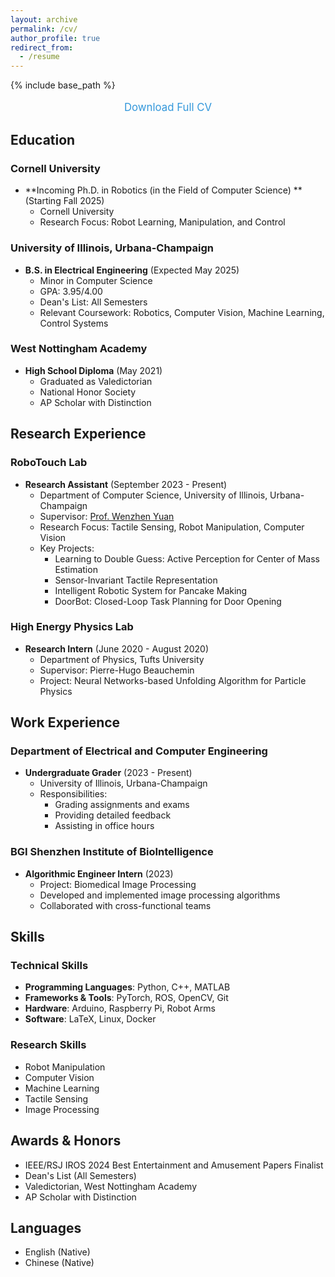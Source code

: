 ```yaml
---
layout: archive
permalink: /cv/
author_profile: true
redirect_from:
  - /resume
---
```


{% include base_path %}

<div style="text-align: center; margin-bottom: 30px;">
  <p style="color: #7f8c8d; font-size: 1.2em;">
    <a href="https://leumasnij.github.io/files/CV_SJ.pdf" style="color: #3498db; text-decoration: none;">
      <i class="fas fa-file-pdf"></i> Download Full CV
    </a>
  </p>
</div>

## Education

### Cornell University
* **Incoming Ph.D. in Robotics (in the Field of Computer Science) ** (Starting Fall 2025)
  * Cornell University
  * Research Focus: Robot Learning, Manipulation, and Control


### University of Illinois, Urbana-Champaign
* **B.S. in Electrical Engineering** (Expected May 2025)
  * Minor in Computer Science
  * GPA: 3.95/4.00
  * Dean's List: All Semesters
  * Relevant Coursework: Robotics, Computer Vision, Machine Learning, Control Systems

### West Nottingham Academy
* **High School Diploma** (May 2021)
  * Graduated as Valedictorian
  * National Honor Society
  * AP Scholar with Distinction

## Research Experience

### RoboTouch Lab
* **Research Assistant** (September 2023 - Present)
  * Department of Computer Science, University of Illinois, Urbana-Champaign
  * Supervisor: [Prof. Wenzhen Yuan](https://cs.illinois.edu/about/people/all-faculty/yuanwz)
  * Research Focus: Tactile Sensing, Robot Manipulation, Computer Vision
  * Key Projects:
    * Learning to Double Guess: Active Perception for Center of Mass Estimation
    * Sensor-Invariant Tactile Representation
    * Intelligent Robotic System for Pancake Making
    * DoorBot: Closed-Loop Task Planning for Door Opening

### High Energy Physics Lab
* **Research Intern** (June 2020 - August 2020)
  * Department of Physics, Tufts University
  * Supervisor: Pierre-Hugo Beauchemin
  * Project: Neural Networks-based Unfolding Algorithm for Particle Physics

## Work Experience

### Department of Electrical and Computer Engineering
* **Undergraduate Grader** (2023 - Present)
  * University of Illinois, Urbana-Champaign
  * Responsibilities:
    * Grading assignments and exams
    * Providing detailed feedback
    * Assisting in office hours

### BGI Shenzhen Institute of BioIntelligence
* **Algorithmic Engineer Intern** (2023)
  * Project: Biomedical Image Processing
  * Developed and implemented image processing algorithms
  * Collaborated with cross-functional teams

## Skills

### Technical Skills
* **Programming Languages**: Python, C++, MATLAB
* **Frameworks & Tools**: PyTorch, ROS, OpenCV, Git
* **Hardware**: Arduino, Raspberry Pi, Robot Arms
* **Software**: LaTeX, Linux, Docker

### Research Skills
* Robot Manipulation
* Computer Vision
* Machine Learning
* Tactile Sensing
* Image Processing

## Awards & Honors
* IEEE/RSJ IROS 2024 Best Entertainment and Amusement Papers Finalist
* Dean's List (All Semesters)
* Valedictorian, West Nottingham Academy
* AP Scholar with Distinction

## Languages
* English (Native)
* Chinese (Native)
  
